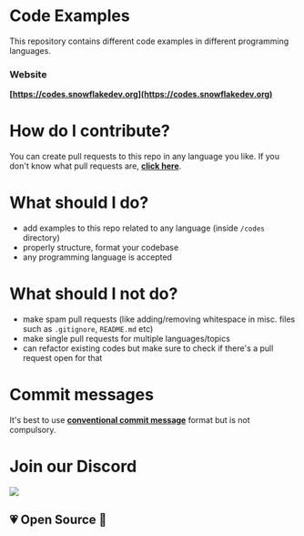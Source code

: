 # Code Examples

This repository contains different code examples in different programming languages.

### Website

**[https://codes.snowflakedev.org](https://codes.snowflakedev.org)**

# How do I contribute?

You can create pull requests to this repo in any language you like. If you don't know what pull requests are, **[click here](https://opensource.com/article/19/7/create-pull-request-github)**.

# What should I do?

-   add examples to this repo related to any language (inside `/codes` directory)
-   properly structure, format your codebase
-   any programming language is accepted

# What should I not do?

-   make spam pull requests (like adding/removing whitespace in misc. files such as `.gitignore`, `README.md` etc)
-   make single pull requests for multiple languages/topics
-   can refactor existing codes but make sure to check if there's a pull request open for that

# Commit messages

It's best to use **[conventional commit message](https://ccm.snowflakedev.org)** format but is not compulsory.

# Join our Discord

[![](https://i.imgur.com/S1V71CD.png)](https://snowflakedev.org/discord)

## 💗 Open Source 🎉
